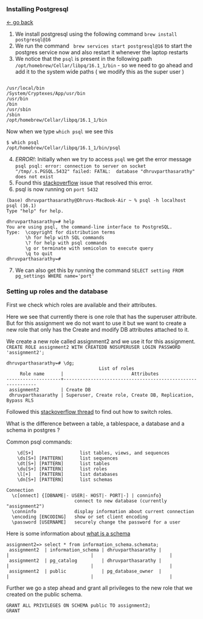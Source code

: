 ### Installing Postgresql

[<- go back](../README.md)

1. We install postgresql using the following command `brew install postgresql@16`
2. We run the command ` brew services start postgresql@16` to start the postgres service now and also restart it whenever the laptop restarts
3. We notice that the `psql` is present in the following path `/opt/homebrew/Cellar/libpq/16.1_1/bin` - so we need to go ahead and add it to the system wide paths ( we modify this as the super user )
```shell
   
/usr/local/bin
/System/Cryptexes/App/usr/bin
/usr/bin
/bin
/usr/sbin
/sbin
/opt/homebrew/Cellar/libpq/16.1_1/bin

```
   
   Now when we type `which psql` we see this
```shell
$ which psql
/opt/homebrew/Cellar/libpq/16.1_1/bin/psql
```

4. *ERROR!*: Initially when we try to access `psql` we get the error message `psql psql: error: connection to server on socket "/tmp/.s.PGSQL.5432" failed: FATAL:  database "dhruvparthasarathy" does not exist`
5. Found this [stackoverflow](https://stackoverflow.com/questions/17633422/psql-fatal-database-user-does-not-exist) issue that resolved this error.
6. psql is now running on `port 5432`

```shell
(base) dhruvparthasarathy@Dhruvs-MacBook-Air ~ % psql -h localhost
psql (16.1)
Type "help" for help.

dhruvparthasarathy=# help
You are using psql, the command-line interface to PostgreSQL.
Type:  \copyright for distribution terms
       \h for help with SQL commands
       \? for help with psql commands
       \g or terminate with semicolon to execute query
       \q to quit
dhruvparthasarathy=#
```


7. We can also get this by running the command `SELECT setting FROM pg_settings WHERE name='port'`

### Setting up roles and the database

First we check which roles are available and their attributes. 

Here we see that currently there is one role that has the superuser attribute. But for this assignment we do not want to use it but we want to create a new role that only has the Create and modify DB attributes attached to it.

We create a new role called assignment2 and we use it for this assignment. 
`CREATE ROLE assignment2 WITH CREATEDB NOSUPERUSER LOGIN PASSWORD 'assignment2';`

```shell
dhruvparthasarathy=# \dg;
                                  List of roles
     Role name      |                         Attributes
--------------------+------------------------------------------------------------
 assignment2        | Create DB
 dhruvparthasarathy | Superuser, Create role, Create DB, Replication, Bypass RLS
```

Followed this [stackoverflow thread](https://stackoverflow.com/questions/44051059/how-do-you-change-a-user-in-postgresql) to find out how to switch roles.

What is the difference between a table, a tablespace, a database and a schema in postgres ?

Common psql commands: 
```
	\d[S+]                 list tables, views, and sequences
	\ds[S+] [PATTERN]      list sequences
	\dt[S+] [PATTERN]      list tables
	\du[S+] [PATTERN]      list roles
	\l[+]   [PATTERN]      list databases
	\dn[S+] [PATTERN]      list schemas

Connection
  \c[onnect] {[DBNAME|- USER|- HOST|- PORT|-] | conninfo}
                         connect to new database (currently "assignment2")
  \conninfo              display information about current connection
  \encoding [ENCODING]   show or set client encoding
  \password [USERNAME]   securely change the password for a user
```

Here is some information about [what is a schema](https://www.postgresqltutorial.com/postgresql-administration/postgresql-schema/)

```shell
assignment2=> select * from information_schema.schemata;
 assignment2  | information_schema | dhruvparthasarathy |                               |                              |                            |
 assignment2  | pg_catalog         | dhruvparthasarathy |                               |                              |                            |
 assignment2  | public             | pg_database_owner  |                               |                              |                            |
```

Further we go a step ahead and grant all privileges to the new role that we created on the public schema. 
```
GRANT ALL PRIVILEGES ON SCHEMA public TO assignment2;
GRANT
```

